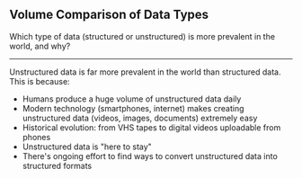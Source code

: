 ## Volume Comparison of Data Types

Which type of data (structured or unstructured) is more prevalent in the world, and why?

---

Unstructured data is far more prevalent in the world than structured data. This is because:
- Humans produce a huge volume of unstructured data daily
- Modern technology (smartphones, internet) makes creating unstructured data (videos, images, documents) extremely easy
- Historical evolution: from VHS tapes to digital videos uploadable from phones
- Unstructured data is "here to stay"
- There's ongoing effort to find ways to convert unstructured data into structured formats

